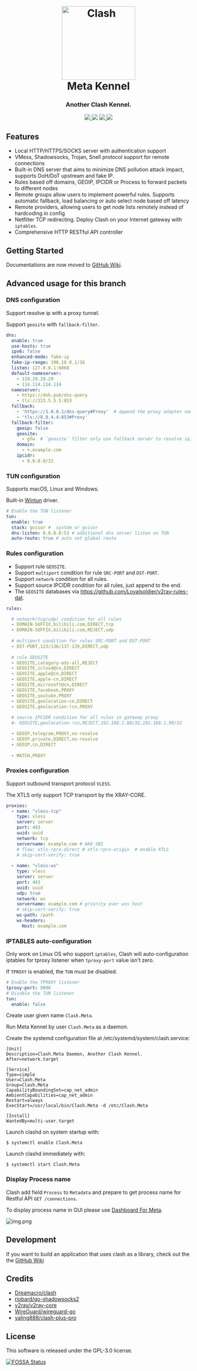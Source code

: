 <h1 align="center">
  <img src="https://raw.githubusercontent.com/Clash-Mini/Clash.Mini/master/icon/Clash.Mini.ico" alt="Clash" width="200">
  <br>Meta Kennel<br>
</h1>

<h3 align="center">Another Clash Kennel.</h3>

<p align="center">
  <a href="https://goreportcard.com/report/github.com/Clash-Mini/Clash.Meta">
    <img src="https://goreportcard.com/badge/github.com/Clash-Mini/Clash.Meta?style=flat-square">
  </a>
  <img src="https://img.shields.io/github/go-mod/go-version/Dreamacro/clash?style=flat-square">
  <a href="https://github.com/Clash-Mini/Clash.Meta/releases">
    <img src="https://img.shields.io/github/release/Clash-Mini/Clash.Meta/all.svg?style=flat-square">
  </a>
  <a href="https://github.com/Clash-Mini/Clash.Meta">
    <img src="https://img.shields.io/badge/release-Meta-00b4f0?style=flat-square">
  </a>
</p>

## Features

- Local HTTP/HTTPS/SOCKS server with authentication support
- VMess, Shadowsocks, Trojan, Snell protocol support for remote connections
- Built-in DNS server that aims to minimize DNS pollution attack impact, supports DoH/DoT upstream and fake IP.
- Rules based off domains, GEOIP, IPCIDR or Process to forward packets to different nodes
- Remote groups allow users to implement powerful rules. Supports automatic fallback, load balancing or auto select node based off latency
- Remote providers, allowing users to get node lists remotely instead of hardcoding in config
- Netfilter TCP redirecting. Deploy Clash on your Internet gateway with `iptables`.
- Comprehensive HTTP RESTful API controller

## Getting Started
Documentations are now moved to [GitHub Wiki](https://github.com/Dreamacro/clash/wiki).

## Advanced usage for this branch
### DNS configuration
Support resolve ip with a proxy tunnel.

Support `geosite` with `fallback-filter`.
```yaml
dns:
  enable: true
  use-hosts: true
  ipv6: false
  enhanced-mode: fake-ip
  fake-ip-range: 198.18.0.1/16
  listen: 127.0.0.1:6868
  default-nameserver:
    - 119.29.29.29
    - 114.114.114.114
  nameserver:
    - https://doh.pub/dns-query
    - tls://223.5.5.5:853
  fallback:
    - 'https://1.0.0.1/dns-query#Proxy'  # append the proxy adapter name to the end of DNS URL with '#' prefix.
    - 'tls://8.8.4.4:853#Proxy'
  fallback-filter:
    geoip: false
    geosite:
      - gfw  # `geosite` filter only use fallback server to resolve ip, prevent DNS leaks to unsafe DNS providers.
    domain:
      - +.example.com
    ipcidr:
      - 0.0.0.0/32
```

### TUN configuration

Supports macOS, Linux and Windows.

Built-in [Wintun](https://www.wintun.net) driver.

```yaml
# Enable the TUN listener
tun:
  enable: true
  stack: gvisor #  system or gvisor
  dns-listen: 0.0.0.0:53 # additional dns server listen on TUN
  auto-route: true # auto set global route
```
### Rules configuration
- Support rule `GEOSITE`.
- Support `multiport` condition for rule `SRC-PORT` and `DST-PORT`.
- Support `network` condition for all rules.
- Support source IPCIDR condition for all rules, just append to the end.
- The `GEOSITE` databases via https://github.com/Loyalsoldier/v2ray-rules-dat.
```yaml
rules:

  # network(tcp/udp) condition for all rules
  - DOMAIN-SUFFIX,bilibili.com,DIRECT,tcp
  - DOMAIN-SUFFIX,bilibili.com,REJECT,udp
    
  # multiport condition for rules SRC-PORT and DST-PORT
  - DST-PORT,123/136/137-139,DIRECT,udp
  
  # rule GEOSITE
  - GEOSITE,category-ads-all,REJECT
  - GEOSITE,icloud@cn,DIRECT
  - GEOSITE,apple@cn,DIRECT
  - GEOSITE,apple-cn,DIRECT
  - GEOSITE,microsoft@cn,DIRECT
  - GEOSITE,facebook,PROXY
  - GEOSITE,youtube,PROXY
  - GEOSITE,geolocation-cn,DIRECT
  - GEOSITE,geolocation-!cn,PROXY
    
  # source IPCIDR condition for all rules in gateway proxy
  #- GEOSITE,geolocation-!cn,REJECT,192.168.1.88/32,192.168.1.99/32

  - GEOIP,telegram,PROXY,no-resolve
  - GEOIP,private,DIRECT,no-resolve
  - GEOIP,cn,DIRECT
  
  - MATCH,PROXY
```


### Proxies configuration
Support outbound transport protocol `VLESS`.

The XTLS only support TCP transport by the XRAY-CORE.
```yaml
proxies:
  - name: "vless-tcp"
    type: vless
    server: server
    port: 443
    uuid: uuid
    network: tcp
    servername: example.com # AKA SNI
    # flow: xtls-rprx-direct # xtls-rprx-origin  # enable XTLS
    # skip-cert-verify: true
    
  - name: "vless-ws"
    type: vless
    server: server
    port: 443
    uuid: uuid
    udp: true
    network: ws
    servername: example.com # priority over wss host
    # skip-cert-verify: true
    ws-path: /path
    ws-headers:
      Host: example.com
```

### IPTABLES auto-configuration
Only work on Linux OS who support `iptables`, Clash will auto-configuration iptables for tproxy listener when `tproxy-port` value isn't zero.

If `TPROXY` is enabled, the `TUN` must be disabled.
```yaml
# Enable the TPROXY listener
tproxy-port: 9898
# Disable the TUN listener
tun:
  enable: false
```
Create user given name `Clash.Meta`.

Run Meta Kennel by user `Clash.Meta` as a daemon.

Create the systemd configuration file at /etc/systemd/system/clash.service:

```
[Unit]
Description=Clash.Meta Daemon, Another Clash Kennel.
After=network.target

[Service]
Type=simple
User=Clash.Meta
Group=Clash.Meta
CapabilityBoundingSet=cap_net_admin
AmbientCapabilities=cap_net_admin
Restart=always
ExecStart=/usr/local/bin/Clash.Meta -d /etc/Clash.Meta

[Install]
WantedBy=multi-user.target
```
Launch clashd on system startup with:
```shell
$ systemctl enable Clash.Meta
```
Launch clashd immediately with:

```shell
$ systemctl start Clash.Meta
```

### Display Process name

Clash add field `Process` to `Metadata` and prepare to get process name for Restful API `GET /connections`.

To display process name in GUI please use [Dashboard For Meta](https://github.com/Clash-Mini/Dashboard).

![img.png](https://github.com/Clash-Mini/Dashboard/raw/master/View/Dashboard-Process.png)

## Development

If you want to build an application that uses clash as a library, check out the
the [GitHub Wiki](https://github.com/Dreamacro/clash/wiki/use-clash-as-a-library)

## Credits

* [Dreamacro/clash](https://github.com/Dreamacro/clash)
* [riobard/go-shadowsocks2](https://github.com/riobard/go-shadowsocks2)
* [v2ray/v2ray-core](https://github.com/v2ray/v2ray-core)
* [WireGuard/wireguard-go](https://github.com/WireGuard/wireguard-go)
* [yaling888/clash-plus-pro](https://github.com/yaling888/clash)

## License

This software is released under the GPL-3.0 license.

[![FOSSA Status](https://app.fossa.io/api/projects/git%2Bgithub.com%2FDreamacro%2Fclash.svg?type=large)](https://app.fossa.io/projects/git%2Bgithub.com%2FDreamacro%2Fclash?ref=badge_large)
